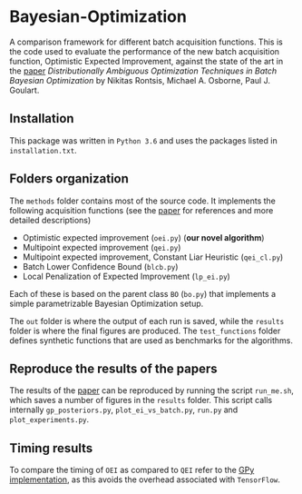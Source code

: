 # Bayesian-Optimization
A comparison framework for different batch acquisition functions. This is the code used to evaluate the performance of the new batch acquisition function, Optimistic Expected Improvement, against the state of the art in the [paper](https://arxiv.org/abs/1707.04191) *Distributionally Ambiguous Optimization Techniques in Batch Bayesian Optimization* by Nikitas Rontsis, Michael A.  Osborne, Paul J. Goulart.

## Installation
This package was written in `Python 3.6` and uses the packages listed in `installation.txt`.

## Folders organization
The `methods` folder contains most of the source code. It implements the following acquisition functions (see the [paper](https://arxiv.org/abs/1707.04191) for references and more detailed descriptions)
* Optimistic expected improvement (`oei.py`) (**our novel algorithm**)
* Multipoint expected improvement (`qei.py`)
* Multipoint expected improvement, Constant Liar Heuristic (`qei_cl.py`)
* Batch Lower Confidence Bound (`blcb.py`)
* Local Penalization of Expected Improvement (`lp_ei.py`)

Each of these is based on the parent class `BO` (`bo.py`) that implements a simple parametrizable Bayesian Optimization setup.

The `out` folder is where the output of each run is saved, while the `results` folder is where the final figures are produced. The `test_functions` folder defines synthetic functions that are used as benchmarks for the algorithms.

## Reproduce the results of the papers
The results of the [paper](https://arxiv.org/abs/1707.04191) can be reproduced by running the script `run_me.sh`, which saves a number of figures in the `results` folder. This script calls internally `gp_posteriors.py`, `plot_ei_vs_batch.py`, `run.py` and `plot_experiments.py`.

## Timing results
To compare the timing of `OEI` as compared to `QEI` refer to the [GPy implementation](https://github.com/oxfordcontrol/Bayesian-Optimization/tree/GPy-based), as this avoids the overhead associated with `TensorFlow`.